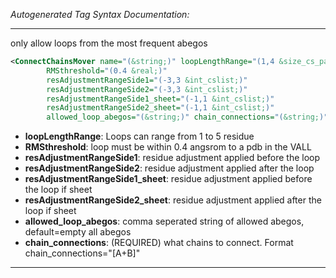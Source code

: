 <!-- THIS IS AN AUTOGENERATED FILE: Don't edit it directly, instead change the schema definition in the code itself. -->

_Autogenerated Tag Syntax Documentation:_

---
only allow loops from the most frequent abegos

```xml
<ConnectChainsMover name="(&string;)" loopLengthRange="(1,4 &size_cs_pair;)"
        RMSthreshold="(0.4 &real;)"
        resAdjustmentRangeSide1="(-3,3 &int_cslist;)"
        resAdjustmentRangeSide2="(-3,3 &int_cslist;)"
        resAdjustmentRangeSide1_sheet="(-1,1 &int_cslist;)"
        resAdjustmentRangeSide2_sheet="(-1,1 &int_cslist;)"
        allowed_loop_abegos="(&string;)" chain_connections="(&string;)" />
```

-   **loopLengthRange**: Loops can range from 1 to 5 residue
-   **RMSthreshold**: loop must be within 0.4 angsrom to a pdb in the VALL
-   **resAdjustmentRangeSide1**: residue adjustment applied before the loop
-   **resAdjustmentRangeSide2**: residue adjustment applied after the loop
-   **resAdjustmentRangeSide1_sheet**: residue adjustment applied before the loop if sheet
-   **resAdjustmentRangeSide2_sheet**: residue adjustment applied after the loop if sheet
-   **allowed_loop_abegos**: comma seperated string of allowed abegos, default=empty all abegos
-   **chain_connections**: (REQUIRED) what chains to connect. Format chain_connections="[A+B]"

---
